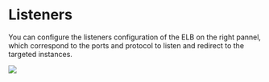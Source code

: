 # Listeners

You can configure the listeners configuration of the ELB on the right pannel, which correspond to the ports and protocol to listen and redirect to the targeted instances.

![](https://raw.githubusercontent.com/VisualOps/book-image/master/ide_stack_elb_lc.png)
